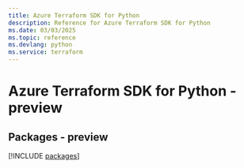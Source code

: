 ```yaml
---
title: Azure Terraform SDK for Python
description: Reference for Azure Terraform SDK for Python
ms.date: 03/03/2025
ms.topic: reference
ms.devlang: python
ms.service: terraform
---
```

# Azure Terraform SDK for Python - preview
## Packages - preview
[!INCLUDE [packages](terraform-index.md)]